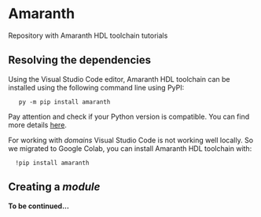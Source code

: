# Amaranth
 Repository with Amaranth HDL toolchain tutorials
## Resolving the dependencies
 Using the Visual Studio Code editor, Amaranth HDL toolchain can be installed using the following 
 command line using PyPI:
 ```
    py -m pip install amaranth
 ```
 Pay attention and check if your Python version is compatible. You can find more details [here][def].

 [def]: https://amaranth-lang.org/docs/amaranth/latest/install.html
 
 For working with *domains* Visual Studio Code is not working well locally. So we migrated to Google Colab, you can install Amaranth HDL toolchain with:
 ```
   !pip install amaranth
 ```
 ## Creating a *module*

 **To be continued...**
